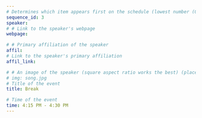 ```yaml
---
# Determines which item appears first on the schedule (lowest number (0) appears first)
sequence_id: 3
speaker: 
# # Link to the speaker's webpage
webpage: 

# # Primary affiliation of the speaker
affil: 
# Link to the speaker's primary affiliation
affil_link: 

# # An image of the speaker (square aspect ratio works the best) (place in the `assets/img/speakers` directory)
# img: song.jpg
# Title of the event
title: Break

# Time of the event
time: 4:15 PM - 4:30 PM
---
```

